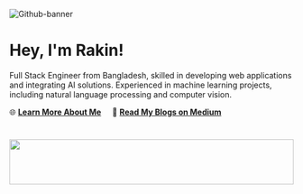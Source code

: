 ![Github-banner](https://github.com/user-attachments/assets/1ea6bf2a-47af-4c2e-83ac-d7b010b0fee8)

# Hey, I'm Rakin!
Full Stack Engineer from Bangladesh, skilled in developing web applications and integrating AI solutions. Experienced in machine learning projects, including natural language processing and computer vision.
<div align="left">

🌐 **[Learn More About Me](https://shakeefahmedrakin.vercel.app/about)** &nbsp;&nbsp;&nbsp; 📖 **[Read My Blogs on Medium](https://medium.com/@shakeef.rakin321)**  

</div>

#


<img src="https://github.com/user-attachments/assets/4d0ed14c-3c4b-4e02-8b7f-6d9d17f52a12" height="80" width="100%"/>

